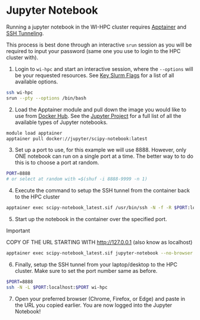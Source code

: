 # Jupyter Notebook

Running a jupyter notebook in the WI-HPC cluster requires [Apptainer](https://hpc.apps.wistar.org/apptainer) and [SSH Tunneling](https://www.ssh.com/academy/ssh/tunneling).

This process is best done through an interactive `srun` session as you will be required to input your password (same one you use to login to the HPC cluster with).

1. Login to `wi-hpc` and start an interactive session, where the `--options` will be your requested resources. See [Key Slurm Flags](https://apps.wistar.org/scheduling/#key-slurm-flags) for a list of all available options.

```bash
ssh wi-hpc
srun --pty --options /bin/bash
```

2. Load the Apptainer module and pull down the image you would like to use from [Docker Hub](https://hub.docker.com). See the [Jupyter Project](https://hub.docker.com/u/jupyter) for a full list of all the available types of Jupyter notebooks.

```bash
module load apptainer
apptainer pull docker://jupyter/scipy-notebook:latest
```

3. Set up a port to use, for this example we will use 8888. However, only ONE notebook can run on a single port at a time. The better way to to do this is to choose a port at random.

```bash
PORT=8888
# or select at random with =$(shuf -i 8888-9999 -n 1)
```

4. Execute the command to setup the SSH tunnel from the container back to the HPC cluster

```bash
apptainer exec scipy-notebook_latest.sif /usr/bin/ssh -N -f -R $PORT:localhost:$PORT wi-hpc
```

5. Start up the notebook in the container over the specified port.

> [!IMPORTANT]
> COPY OF THE URL STARTING WITH http://127.0.0.1 (also know as localhost)

```bash
apptainer exec scipy-notebook_latest.sif jupyter-notebook --no-browser --port=$PORT
```

6. Finally, setup the SSH tunnel from your laptop/desktop to the HPC cluster. Make sure to set the port number same as before.

```bash
$PORT=8888
ssh -N -L $PORT:localhost:$PORT wi-hpc
```

7. Open your preferred browser (Chrome, Firefox, or Edge) and paste in the URL you copied earlier. You are now logged into the Jupyter Notebook!
